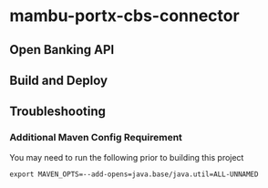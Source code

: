 # mambu-portx-cbs-connector

## Open Banking API

## Build and Deploy

## Troubleshooting

### Additional Maven Config Requirement

You may need to run the following prior to building this project

`export MAVEN_OPTS=--add-opens=java.base/java.util=ALL-UNNAMED`


